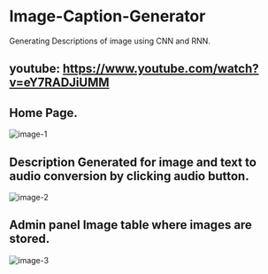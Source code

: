 # Image-Caption-Generator
Generating Descriptions of image using CNN and RNN.

## youtube: https://www.youtube.com/watch?v=eY7RADJiUMM

## Home Page.
![image-1](https://user-images.githubusercontent.com/78957536/113401450-fb0eff00-93c0-11eb-9dec-681b53ce7650.PNG)

## Description Generated for image and text to audio conversion by clicking audio button.
![image-2](https://user-images.githubusercontent.com/78957536/113401436-f5191e00-93c0-11eb-804e-6d7ccc681d06.PNG)

## Admin panel Image table where images are stored.
![image-3](https://user-images.githubusercontent.com/78957536/113401447-fa766880-93c0-11eb-8ed9-95af574a0294.PNG)

